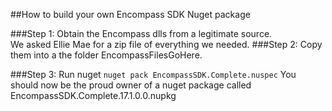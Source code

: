 ##How to build your own Encompass SDK Nuget package

###Step 1: Obtain the Encompass dlls from a legitimate source.  
We asked Ellie Mae for a zip file of everything we needed.
###Step 2: Copy them into a the folder EncompassFilesGoHere.

###Step 3: Run nuget
    `nuget pack EncompassSDK.Complete.nuspec`
You should now be the proud owner of a nuget package called EncompassSDK.Complete.17.1.0.0.nupkg